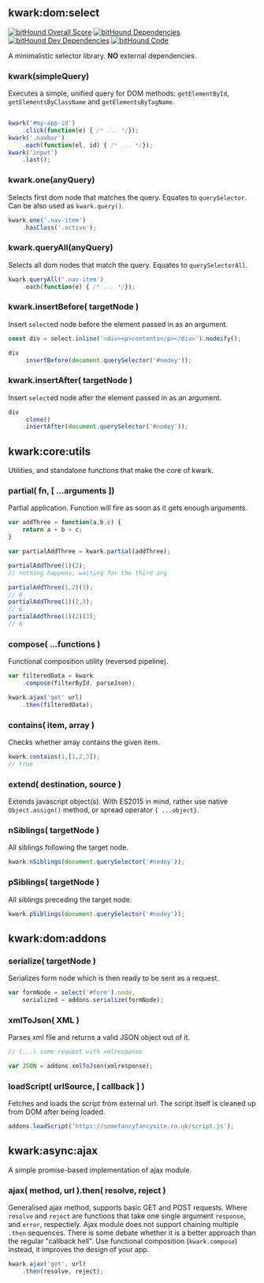 ## kwark:dom:select
[![bitHound Overall Score](https://www.bithound.io/github/graforlock/kwark/badges/score.svg)](https://www.bithound.io/github/graforlock/kwark) [![bitHound Dependencies](https://www.bithound.io/github/graforlock/kwark/badges/dependencies.svg)](https://www.bithound.io/github/graforlock/kwark/master/dependencies/npm) [![bitHound Dev Dependencies](https://www.bithound.io/github/graforlock/kwark/badges/devDependencies.svg)](https://www.bithound.io/github/graforlock/kwark/master/dependencies/npm) [![bitHound Code](https://www.bithound.io/github/graforlock/kwark/badges/code.svg)](https://www.bithound.io/github/graforlock/kwark)

A minimalistic selector library. **NO** external dependencies.

### kwark(simpleQuery) 

Executes a simple, unified query for DOM methods: ```getElementById```, ```getElementsByClassName``` and ```getElementsByTagName```.

```javascript

kwark('#my-app-id')
    .click(function(e) { /* ... */});
kwark('.navbar')
    .each(function(el, id) { /* ... */});
kwark('input')
    .last();

```

### kwark.one(anyQuery)

Selects first dom node that matches the query. Equates to ```querySelector```. Can be also used as ```kwark.query()```.

```javascript
kwark.one('.nav-item')
    .hasClass('.active');
```

### kwark.queryAll(anyQuery)

Selects all dom nodes that match the query. Equates to ```querySelectorAll```.

```javascript
kwark.queryAll('.nav-item')
    .each(function(e) { /* ... */});
```

### kwark.insertBefore( targetNode )

Insert `select`ed node before the element passed in as an argument.


```javascript
const div = select.inline('<div><p>contents</p></div>').nodeify();

div
    .insertBefore(document.querySelector('#nodey'));
```

### kwark.insertAfter( targetNode )

Insert `select`ed node after the element passed in as an argument.


```javascript
div
    .clone()
    .insertAfter(document.querySelector('#nodey'));
```

## kwark:core:utils

Utilities, and standalone functions that make the core of kwark.

### partial( fn, [ ...arguments ])

Partial application. Function will fire as soon as it gets enough arguments.



```javascript
var addThree = function(a,b,c) {
    return a + b + c;
}

var partialAddThree = kwark.partial(addThree);

partialAddThree(1)(2);
// nothing happens, waiting for the third arg

partialAddThree(1,2)(3);
// 6
partialAddThree(1)(2,3);
// 6
partialAddThree(1)(2)(3);
// 6
```

### compose( ...functions )

Functional composition utility (reversed pipeline).


```javascript
var filteredData = kwark
    .compose(filterById, parseJson);

kwark.ajax('get' url)
    .then(filteredData);
```


### contains( item, array )

Checks whether array contains the given item.

```javascript
kwark.contains(1,[1,2,3]);
// true
```

### extend( destination, source )

Extends javascript object(s). With ES2015 in mind, rather use native `Object.assign()` method, or spread operator `{ ...object}`.

### nSiblings( targetNode )

All siblings following the target node.

```javascript
kwark.nSiblings(document.querySelector('#nodey'));
```

### pSiblings( targetNode )

All siblings preceding the target node.

```javascript
kwark.pSiblings(document.querySelector('#nodey'));
```
## kwark:dom:addons

### serialize( targetNode )

Serializes form node which is then ready to be sent as a request.

```javascript
var formNode = select('#form').node,
    serialized = addons.serialize(formNode);
```

### xmlToJson( XML )

Parses xml file and returns a valid JSON object out of it.

```javascript
// (...) some request with xmlresponse

var JSON = addons.xmlToJson(xmlresponse);

```

### loadScript( urlSource, [ callback ] )

Fetches and loads the script from external url. The script itself is cleaned up from DOM after being loaded.

```javascript
addons.loadScript('https://somefancyfancysite.co.uk/script.js');
```

## kwark:async:ajax

A simple promise-based implementation of ajax module.  

### ajax( method, url ).then( resolve, reject )

Generalised ajax method, supports basic GET and POST requests. Where `resolve` and `reject` are functions that take one single argument `response`, and `error`, respectiely. Ajax module does not support chaining multiple `.then` sequences. There is some debate whether it is a better approach than the regular "callback hell". Use functional composition (`kwark.compose`) instead, it improves the design of your app.

```javascript
kwark.ajax('get', url)
    .then(resolve, reject);
```
